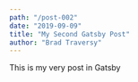 ```yaml
---
path: "/post-002"
date: "2019-09-09"
title: "My Second Gatsby Post"
author: "Brad Traversy"
---
```


This is my very post in Gatsby
